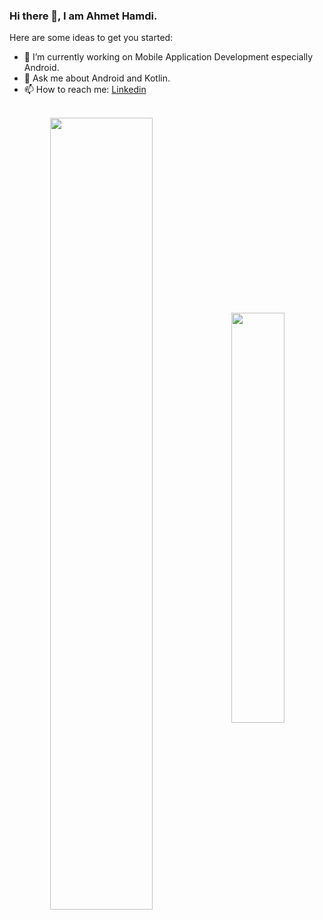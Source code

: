### Hi there 👋, I am Ahmet Hamdi.

Here are some ideas to get you started:

- 🔭 I’m currently working on Mobile Application Development especially Android.
- 💬 Ask me about Android and Kotlin.
- 📫 How to reach me: [Linkedin](https://www.linkedin.com/in/ahmethamdicengiz/) 

<br/>

<div align="center">
		<img align="center" src="https://github-readme-stats.vercel.app/api?username=ahmettcengiz&count_private=true&show_icons=true&theme=radical&hide_rank=false&hide=issues" width="57%"/>
		<img align="center" src="https://github-readme-stats.vercel.app/api/top-langs/?username=ahmettcengiz&layout=compact&langs_count=8)](https://github.com/ahmettcengiz/github-readme-stats)" width="41%"/>
</div>
